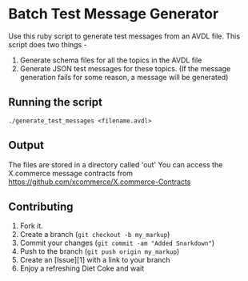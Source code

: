 Batch Test Message Generator
=============

Use this ruby script to generate test messages from an AVDL file. This script does two things -
1. Generate schema files for all the topics in the AVDL file
2. Generate JSON test messages for these topics. (If the message generation fails for some reason, a message will be generated)

Running the script
-------
	./generate_test_messages <filename.avdl>

Output
------------

The files are stored in a directory called 'out'
You can access the X.commerce message contracts from https://github.com/xcommerce/X.commerce-Contracts

Contributing
------------

1. Fork it.
2. Create a branch (`git checkout -b my_markup`)
3. Commit your changes (`git commit -am "Added Snarkdown"`)
4. Push to the branch (`git push origin my_markup`)
5. Create an [Issue][1] with a link to your branch
6. Enjoy a refreshing Diet Coke and wait



